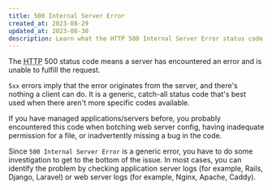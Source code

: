 ```yaml
---
title: 500 Internal Server Error
created_at: 2023-08-29
updated_at: 2023-08-30
description: Learn what the HTTP 500 Internal Server Error status code means and when it is used.
---
```


The <abbr title="Hypertext Transfer Protocol">HTTP</abbr> 500 status code means a server has encountered an error and is unable to fulfill the request.

`5xx` errors imply that the error originates from the server, and there's nothing a client can do. It is a generic, catch-all status code that's best used when there aren't more specific codes available.

If you have managed applications/servers before, you probably encountered this code when botching web server config, having inadequate permission for a file, or inadvertently missing a bug in the code.

Since `500 Internal Server Error` is a generic error, you have to do some investigation to get to the bottom of the issue. In most cases, you can identify the problem by checking application server logs (for example, Rails, Django, Laravel) or web server logs (for example, Nginx, Apache, Caddy).

